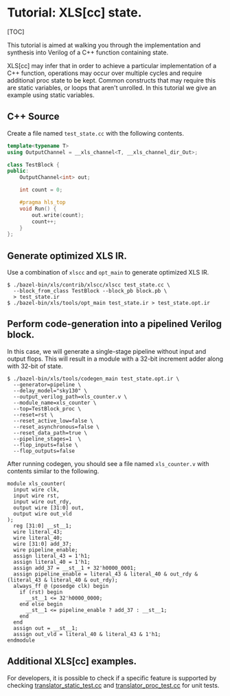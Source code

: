 # Tutorial: XLS[cc] state.

[TOC]

This tutorial is aimed at walking you through the implementation and synthesis
into Verilog of a C++ function containing state.

XLS[cc] may infer that in order to achieve a particular implementation of a C++
function, operations may occur over multiple cycles and require additional proc
state to be kept. Common constructs that may require this are static variables,
or loops that aren't unrolled. In this tutorial we give an example using static
variables.

## C++ Source

Create a file named `test_state.cc` with the following contents.

```c++
template<typename T>
using OutputChannel = __xls_channel<T, __xls_channel_dir_Out>;

class TestBlock {
public:
    OutputChannel<int> out;

    int count = 0;

    #pragma hls_top
    void Run() {
        out.write(count);
        count++;
    }
};
```

## Generate optimized XLS IR.

Use a combination of `xlscc` and `opt_main` to generate optimized XLS IR.

```shell
$ ./bazel-bin/xls/contrib/xlscc/xlscc test_state.cc \
  --block_from_class TestBlock --block_pb block.pb \
  > test_state.ir
$ ./bazel-bin/xls/tools/opt_main test_state.ir > test_state.opt.ir
```

## Perform code-generation into a pipelined Verilog block.

In this case, we will generate a single-stage pipeline without input and output
flops. This will result in a module with a 32-bit increment adder along with
32-bit of state.

```shell
$ ./bazel-bin/xls/tools/codegen_main test_state.opt.ir \
  --generator=pipeline \
  --delay_model="sky130" \
  --output_verilog_path=xls_counter.v \
  --module_name=xls_counter \
  --top=TestBlock_proc \
  --reset=rst \
  --reset_active_low=false \
  --reset_asynchronous=false \
  --reset_data_path=true \
  --pipeline_stages=1  \
  --flop_inputs=false \
  --flop_outputs=false
```

After running codegen, you should see a file named `xls_counter.v` with contents
similar to the following.

```
module xls_counter(
  input wire clk,
  input wire rst,
  input wire out_rdy,
  output wire [31:0] out,
  output wire out_vld
);
  reg [31:0] __st__1;
  wire literal_43;
  wire literal_40;
  wire [31:0] add_37;
  wire pipeline_enable;
  assign literal_43 = 1'h1;
  assign literal_40 = 1'h1;
  assign add_37 = __st__1 + 32'h0000_0001;
  assign pipeline_enable = literal_43 & literal_40 & out_rdy & (literal_43 & literal_40 & out_rdy);
  always_ff @ (posedge clk) begin
    if (rst) begin
      __st__1 <= 32'h0000_0000;
    end else begin
      __st__1 <= pipeline_enable ? add_37 : __st__1;
    end
  end
  assign out = __st__1;
  assign out_vld = literal_40 & literal_43 & 1'h1;
endmodule
```

## Additional XLS[cc] examples.

For developers, it is possible to check if a specific feature is supported by
checking
[translator_static_test.cc](https://github.com/google/xls/tree/main/xls/contrib/xlscc/translator_static_test.cc)
and
[translator_proc_test.cc](https://github.com/google/xls/tree/main/xls/contrib/xlscc/translator_proc_test.cc)
for unit tests.
